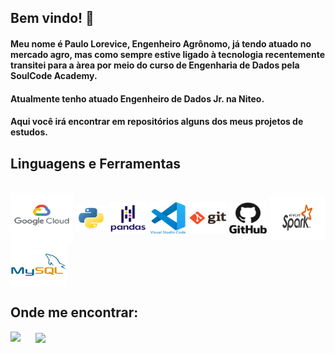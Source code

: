 ## Bem vindo! 👋

#### Meu nome é Paulo Lorevice, Engenheiro Agrônomo, já tendo atuado no mercado agro, mas como sempre estive ligado à tecnologia recentemente transitei para a àrea por meio do curso de Engenharia de Dados pela SoulCode Academy.
#### Atualmente tenho atuado Engenheiro de Dados Jr. na Niteo.
#### Aqui você irá encontrar em repositórios alguns dos meus projetos de estudos. 


## Linguagens e Ferramentas
</div>
<div style="display: inline_block"><br>
  <img align="center" alt="Paulo-GCP" height="80" width="100" src="https://raw.githubusercontent.com/devicons/devicon/master/icons/googlecloud/googlecloud-original-wordmark.svg">
  <img align="center" alt="Paulo-Python" height="40" width="50" src="https://raw.githubusercontent.com/devicons/devicon/master/icons/python/python-original.svg">
  <img align="center" alt="Paulo-Pandas" height="50" width="60" src="https://raw.githubusercontent.com/devicons/devicon/master/icons/pandas/pandas-original-wordmark.svg">
  <img align="center" alt="Paulo-VSCode" height="50" width="60" src="https://raw.githubusercontent.com/devicons/devicon/master/icons/vscode/vscode-original-wordmark.svg">
  <img align="center" alt="Paulo-Git" height="50" width="60" src="https://raw.githubusercontent.com/devicons/devicon/master/icons/git/git-original-wordmark.svg">
  <img align="center" alt="Paulo-GitHub" height="50" width="60" src="https://raw.githubusercontent.com/devicons/devicon/master/icons/github/github-original-wordmark.svg">
  <img align="center" alt="Paulo-Spark" height="70" width="90" src="https://github.com/LoreviceP/LoreviceP/blob/main/pngegg.png">
  <img align="center" alt="Paulo-MySQL" height="70" width="90" src="https://raw.githubusercontent.com/devicons/devicon/master/icons/mysql/mysql-original-wordmark.svg">
  
</div>

## Onde me encontrar:

<div>
  <a href = "https://www.linkedin.com/in/paulo-lorevice/"><img align="left"  width="40px" src="https://cdn.jsdelivr.net/gh/devicons/devicon/icons/linkedin/linkedin-original.svg" /></a>
  <a href = "mailto:lorevice.pg19@gmail.com"><img align="center" width="100px" src="https://img.shields.io/badge/Gmail-D14836?style=for-the- badge&logo=gmail&logoColor=white"></a>
</div><br>  
  
  ## 
